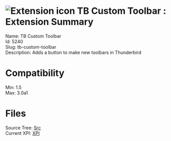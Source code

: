 # ![Extension icon](https://addons.thunderbird.net/static/img/addon-icons/default-64.png) TB Custom Toolbar : Extension Summary

Name: TB Custom Toolbar  
Id: 5240  
Slug: tb-custom-toolbar  
Description: Adds a button to make new toolbars in Thunderbird
  

# Compatibility
Min: 1.5  
Max: 3.0a1  

# Files

Source Tree: [Src](C:/Dev/Thunderbird/ThunderKdB/xall/xOther/5240-tb-custom-toolbar/src)  
Current XPI: [XPI](C:/Dev/Thunderbird/ThunderKdB/xall/xOther/5240-tb-custom-toolbar/xpi)  



